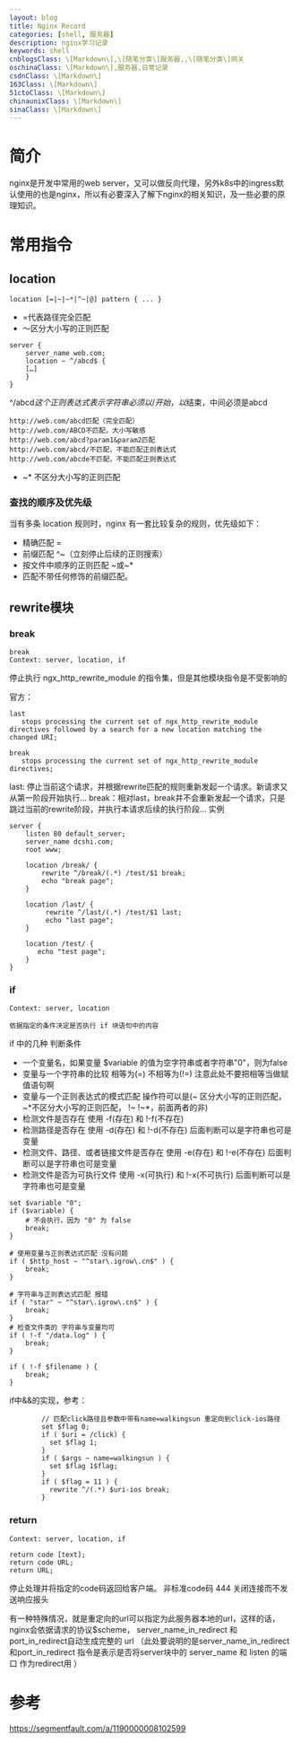 ```yaml
---
layout: blog
title: Nginx Record
categories: [shell, 服务器]
description: nginx学习记录
keywords: shell
cnblogsClass: \[Markdown\],\[随笔分类\]服务器,,\[随笔分类\]网关
oschinaClass: \[Markdown\],服务器,日常记录
csdnClass: \[Markdown\]
163Class: \[Markdown\]
51ctoClass: \[Markdown\]
chinaunixClass: \[Markdown\]
sinaClass: \[Markdown\]
---
```


# 简介
nginx是开发中常用的web server，又可以做反向代理，另外k8s中的ingress默认使用的也是nginx，所以有必要深入了解下nginx的相关知识，及一些必要的原理知识。

# 常用指令
## location
```
location [=|~|~*|^~|@] pattern { ... }
```
- =代表路径完全匹配
- ～区分大小写的正则匹配
```
server {
    server_name web.com;
    location ~ ^/abcd$ {
    […]
    }
}
```
^/abcd$这个正则表达式表示字符串必须以/开始，以$结束，中间必须是abcd
```
http://web.com/abcd匹配（完全匹配）
http://web.com/ABCD不匹配，大小写敏感
http://web.com/abcd?param1&param2匹配
http://web.com/abcd/不匹配，不能匹配正则表达式
http://web.com/abcde不匹配，不能匹配正则表达式
```
- ~* 不区分大小写的正则匹配

### 查找的顺序及优先级
当有多条 location 规则时，nginx 有一套比较复杂的规则，优先级如下：
- 精确匹配 =
- 前缀匹配 ^~（立刻停止后续的正则搜索）
- 按文件中顺序的正则匹配 ~或~*
- 匹配不带任何修饰的前缀匹配。

## rewrite模块
### break
```
break
Context: server, location, if
```
停止执行 ngx_http_rewrite_module 的指令集，但是其他模块指令是不受影响的

官方：
```
last
   stops processing the current set of ngx_http_rewrite_module directives followed by a search for a new location matching the changed URI;

break
   stops processing the current set of ngx_http_rewrite_module directives;
```

last: 停止当前这个请求，并根据rewrite匹配的规则重新发起一个请求。新请求又从第一阶段开始执行…
break：相对last，break并不会重新发起一个请求，只是跳过当前的rewrite阶段，并执行本请求后续的执行阶段…
实例
```
server {
    listen 80 default_server;
    server_name dcshi.com;
    root www;

    location /break/ {
        rewrite ^/break/(.*) /test/$1 break;
        echo "break page";
    } 

    location /last/ {
         rewrite ^/last/(.*) /test/$1 last;
         echo "last page";
    }    

    location /test/ {
       echo "test page";
    }
}
```
### if
```
Context: server, location

依据指定的条件决定是否执行 if 块语句中的内容
```

if 中的几种 判断条件
- 一个变量名，如果变量 $variable 的值为空字符串或者字符串"0"，则为false
- 变量与一个字符串的比较 相等为(=) 不相等为(!=) 注意此处不要把相等当做赋值语句啊
- 变量与一个正则表达式的模式匹配 操作符可以是(~ 区分大小写的正则匹配， ~*不区分大小写的正则匹配， !~ !~*，前面两者的非)
- 检测文件是否存在 使用 -f(存在) 和 !-f(不存在)
- 检测路径是否存在 使用 -d(存在) 和 !-d(不存在) 后面判断可以是字符串也可是变量
- 检测文件、路径、或者链接文件是否存在 使用 -e(存在) 和 !-e(不存在) 后面判断可以是字符串也可是变量
- 检测文件是否为可执行文件 使用 -x(可执行) 和 !-x(不可执行) 后面判断可以是字符串也可是变量
```
set $variable "0"; 
if ($variable) {
    # 不会执行，因为 "0" 为 false
    break;            
}

# 使用变量与正则表达式匹配 没有问题
if ( $http_host ~ "^star\.igrow\.cn$" ) {
    break;            
}

# 字符串与正则表达式匹配 报错
if ( "star" ~ "^star\.igrow\.cn$" ) {
    break;            
}
# 检查文件类的 字符串与变量均可
if ( !-f "/data.log" ) {
    break;            
}

if ( !-f $filename ) {
    break;            
}
```

if中&&的实现，参考：
```
        // 匹配click路径且参数中带有name=walkingsun 重定向到click-ios路径
        set $flag 0;
        if ( $uri = /click) {
          set $flag 1;
        }
        if ( $args ~ name=walkingsun ) {
          set $flag 1$flag;
        }
        if ( $flag = 11 ) {
          rewrite ^/(.*) $uri-ios break;
        }
```

### return
```
Context: server, location, if

return code [text];
return code URL;
return URL;
```
停止处理并将指定的code码返回给客户端。 非标准code码 444 关闭连接而不发送响应报头

有一种特殊情况，就是重定向的url可以指定为此服务器本地的urI，这样的话，nginx会依据请求的协议$scheme， server_name_in_redirect 和 port_in_redirect自动生成完整的 url （此处要说明的是server_name_in_redirect 和port_in_redirect 指令是表示是否将server块中的 server_name 和 listen 的端口 作为redirect用 ）




# 参考
https://segmentfault.com/a/1190000008102599

